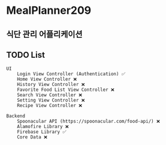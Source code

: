 # MealPlanner209
## 식단 관리 어플리케이션

## TODO List
    UI
        Login View Controller (Authentication) ✅
        Home View Controller ❌
        History View Controller ❌
        Favorite Food List View Controller ❌
        Search View Controller ❌
        Setting View Controller ❌
        Recipe View Controller ❌

    Backend
        Spoonacular API (https://spoonacular.com/food-api/) ❌
        Alamofire Library ❌
        Firebase Library ✅
        Core Data ❌

